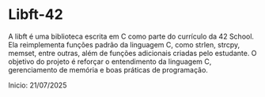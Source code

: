# Libft-42
A libft é uma biblioteca escrita em C como parte do currículo da 42 School. Ela reimplementa funções padrão da linguagem C, como strlen, strcpy, memset, entre outras, além de funções adicionais criadas pelo estudante. O objetivo do projeto é reforçar o entendimento da linguagem C, gerenciamento de memória e boas práticas de programação.

Inicio: 21/07/2025
